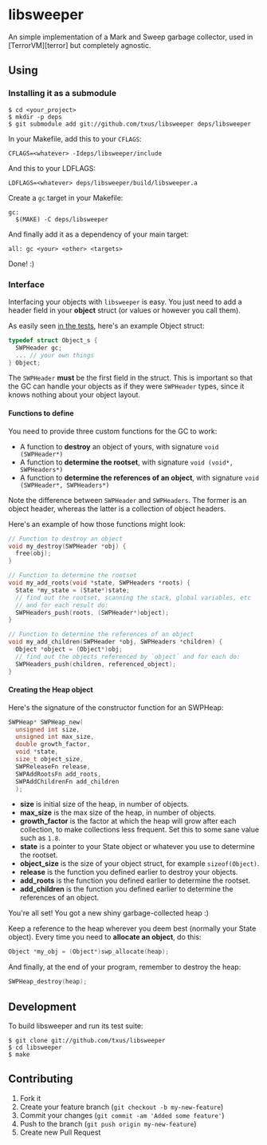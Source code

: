 # libsweeper

An simple implementation of a Mark and Sweep garbage collector, used in
[TerrorVM][terror] but completely agnostic.

## Using

### Installing it as a submodule

    $ cd <your_project>
    $ mkdir -p deps
    $ git submodule add git://github.com/txus/libsweeper deps/libsweeper

In your Makefile, add this to your `CFLAGS`:

    CFLAGS=<whatever> -Ideps/libsweeper/include

And this to your LDFLAGS:

    LDFLAGS=<whatever> deps/libsweeper/build/libsweeper.a

Create a `gc` target in your Makefile:

```make
gc:
  $(MAKE) -C deps/libsweeper
```

And finally add it as a dependency of your main target:

```make
all: gc <your> <other> <targets>
```

Done! :)

### Interface

Interfacing your objects with `libsweeper` is easy. You just need to add a
header field in your **object** struct (or values or however you call them).

As easily seen [in the tests][tests], here's an example Object struct:

```c
typedef struct Object_s {
  SWPHeader gc;
  ... // your own things
} Object;
```

The `SWPHeader` **must** be the first field in the struct. This is important so
that the GC can handle your objects as if they were `SWPHeader` types, since it
knows nothing about your object layout.

#### Functions to define

You need to provide three custom functions for the GC to work:

* A function to **destroy** an object of yours, with signature `void (SWPHeader*)`
* A function to **determine the rootset**, with signature `void (void*,
  SWPHeaders*)`
* A function to **determine the references of an object**, with signature `void (SWPHeader*, SWPHeaders*)`

Note the difference between `SWPHeader` and `SWPHeaders`. The former is an
object header, whereas the latter is a collection of object headers.

Here's an example of how those functions might look:

```c
// Function to destroy an object
void my_destroy(SWPHeader *obj) {
  free(obj);
}

// Function to determine the rootset
void my_add_roots(void *state, SWPHeaders *roots) {
  State *my_state = (State*)state;
  // find out the rootset, scanning the stack, global variables, etc
  // and for each result do:
  SWPHeaders_push(roots, (SWPHeader*)object);
}

// Function to determine the references of an object
void my_add_children(SWPHeader *obj, SWPHeaders *children) {
  Object *object = (Object*)obj;
  // find out the objects referenced by `object` and for each do:
  SWPHeaders_push(children, referenced_object);
}
```

#### Creating the Heap object

Here's the signature of the constructor function for an SWPHeap:

```c
SWPHeap* SWPHeap_new(
  unsigned int size,
  unsigned int max_size,
  double growth_factor,
  void *state,
  size_t object_size,
  SWPReleaseFn release,
  SWPAddRootsFn add_roots,
  SWPAddChildrenFn add_children
  );
```

* **size** is initial size of the heap, in number of objects.
* **max_size** is the max size of the heap, in number of objects.
* **growth_factor** is the factor at which the heap will grow after each
  collection, to make collections less frequent. Set this to some sane value such as `1.8`.
* **state** is a pointer to your State object or whatever you use to determine
  the rootset.
* **object_size** is the size of your object struct, for example
  `sizeof(Object)`.
* **release** is the function you defined earlier to destroy your objects.
* **add_roots** is the function you defined earlier to determine the rootset.
* **add_children** is the function you defined earlier to determine the
  references of an object.

You're all set! You got a new shiny garbage-collected heap :)

Keep a reference to the heap wherever you deem best (normally your State
object). Every time you need to **allocate an object**, do this:

```c
Object *my_obj = (Object*)swp_allocate(heap);
```

And finally, at the end of your program, remember to destroy the heap:

```c
SWPHeap_destroy(heap);
```

## Development

To build libsweeper and run its test suite:

    $ git clone git://github.com/txus/libsweeper
    $ cd libsweeper
    $ make

## Contributing

1. Fork it
2. Create your feature branch (`git checkout -b my-new-feature`)
3. Commit your changes (`git commit -am 'Added some feature'`)
4. Push to the branch (`git push origin my-new-feature`)
5. Create new Pull Request

[terrorvm]: https://github.com/txus/terrorvm
[tests]: https://github.com/txus/libsweeper/blob/master/tests/sweeper_tests.c